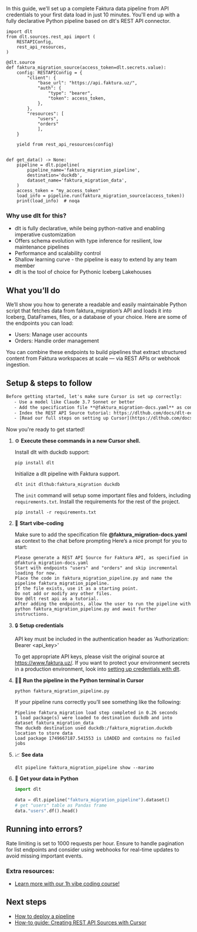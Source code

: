 In this guide, we'll set up a complete Faktura data pipeline from API credentials to your first data load in just 10 minutes. You'll end up with a fully declarative Python pipeline based on dlt's REST API connector.

```python-outcome
import dlt
from dlt.sources.rest_api import (
    RESTAPIConfig,
    rest_api_resources,
)

@dlt.source
def faktura_migration_source(access_token=dlt.secrets.value):
    config: RESTAPIConfig = {
        "client": {
            "base_url": "https://api.faktura.uz/",
            "auth": {
                "type": "bearer",
                "token": access_token,
            },
        },
        "resources": [
            "users",
            "orders"
            ],
    }

    yield from rest_api_resources(config)


def get_data() -> None:
    pipeline = dlt.pipeline(
        pipeline_name='faktura_migration_pipeline',
        destination='duckdb',
        dataset_name='faktura_migration_data', 
    )
    access_token = "my_access_token"
    load_info = pipeline.run(faktura_migration_source(access_token))
    print(load_info)  # noqa
```

### Why use dlt for this?

- dlt is fully declarative, while being python-native and enabling imperative customization
- Offers schema evolution with type inference for resilient, low maintenance pipelines
- Performance and scalability control
- Shallow learning curve - the pipeline is easy to extend by any team member
- dlt is the tool of choice for Pythonic Iceberg Lakehouses

## What you’ll do

We’ll show you how to generate a readable and easily maintainable Python script that fetches data from faktura_migration’s API and loads it into Iceberg, DataFrames, files, or a database of your choice. Here are some of the endpoints you can load:

- Users: Manage user accounts
- Orders: Handle order management

You can combine these endpoints to build pipelines that extract structured content from Faktura workspaces at scale — via REST APIs or webhook ingestion.

## Setup & steps to follow

```default
Before getting started, let's make sure Cursor is set up correctly:
   - Use a model like Claude 3.7 Sonnet or better
   - Add the specification file **@faktura_migration-docs.yaml** as context
   - Index the REST API Source tutorial: https://dlthub.com/docs/dlt-ecosystem/verified-sources/rest_api/ and add it to context as **@dlt rest api**
   - [Read our full steps on setting up Cursor](https://dlthub.com/docs/dlt-ecosystem/llm-tooling/cursor-restapi#23-configuring-cursor-with-documentation)
```

Now you're ready to get started! 

1. ⚙️ **Execute these commands in a new Cursor shell.**
    
    Install dlt with duckdb support:
    ```shell
    pip install dlt
    ```

    Initialize a dlt pipeline with Faktura support.
    ```shell
    dlt init dlthub:faktura_migration duckdb
    ```

    The `init` command will setup some important files and folders, including `requirements.txt`. Install the requirements for the rest of the project.
    ```shell
    pip install -r requirements.txt
    ```
    
2. 🤠 **Start vibe-coding**
    
    Make sure to add the specification file **@faktura_migration-docs.yaml** as context to the chat before prompting
    Here’s a nice prompt for you to start: 
    
    ```prompt
    Please generate a REST API Source for Faktura API, as specified in @faktura_migration-docs.yaml 
    Start with endpoints "users" and "orders" and skip incremental loading for now. 
    Place the code in faktura_migration_pipeline.py and name the pipeline faktura_migration_pipeline. 
    If the file exists, use it as a starting point. 
    Do not add or modify any other files. 
    Use @dlt rest api as a tutorial. 
    After adding the endpoints, allow the user to run the pipeline with python faktura_migration_pipeline.py and await further instructions.
    ```

    
3. 🔒 **Setup credentials** 
    
    API key must be included in the authentication header as 'Authorization: Bearer <api_key>'
    
    To get appropriate API keys, please visit the original source at https://www.faktura.uz/.
    If you want to protect your environment secrets in a production environment, look into [setting up credentials with dlt](https://dlthub.com/docs/walkthroughs/add_credentials).
    
4. 🏃‍♀️ **Run the pipeline in the Python terminal in Cursor**
    
    ```shell
    python faktura_migration_pipeline.py
    ```
    
    If your pipeline runs correctly you’ll see something like the following:
    
    ```shell
    Pipeline faktura_migration load step completed in 0.26 seconds
    1 load package(s) were loaded to destination duckdb and into dataset faktura_migration_data
    The duckdb destination used duckdb:/faktura_migration.duckdb location to store data
    Load package 1749667187.541553 is LOADED and contains no failed jobs
    ```
    
5. 📈 **See data**
    
    ```shell
    dlt pipeline faktura_migration_pipeline show --marimo
    ```
    
6. 🐍 **Get your data in Python**
    
    ```python
    import dlt

   data = dlt.pipeline("faktura_migration_pipeline").dataset()
   # get "users" table as Pandas frame
   data."users".df().head()
    ```

## Running into errors?

Rate limiting is set to 1000 requests per hour. Ensure to handle pagination for list endpoints and consider using webhooks for real-time updates to avoid missing important events.

### Extra resources:

- [Learn more with our 1h vibe coding course!](https://www.youtube.com/watch?v=GGid70rnJuM)

## Next steps

- [How to deploy a pipeline](https://dlthub.com/docs/walkthroughs/deploy-a-pipeline)
- [How-to guide: Creating REST API Sources with Cursor](https://dlthub.com/docs/dlt-ecosystem/llm-tooling/cursor-restapi)